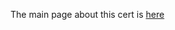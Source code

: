 The main page about this cert is [here](https://www.lpi.org/our-certifications/linux-essentials-overview/)
